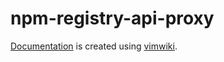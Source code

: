 # npm-registry-api-proxy

[Documentation](index.wiki) is created using [vimwiki](https://github.com/vimwiki/vimwiki).

